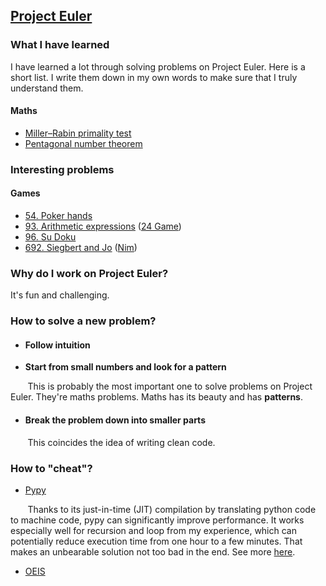 ## [Project Euler](https://projecteuler.net/about)

### What I have learned
I have learned a lot through solving problems on Project Euler. Here is a short list. I write them down in my own words to make sure that I truly understand them. 

#### Maths
- [Miller–Rabin primality test](/58.%20Miller–Rabin%20primality%20test.md)
- [Pentagonal number theorem](/78.%20Pentagonal%20number%20theorem.md)

### Interesting problems
#### Games
- [54. Poker hands](./54.%20Poker%20hands.md)
- [93. Arithmetic expressions](./93.%20Arithmetic%20expressions.md) ([24 Game](https://en.wikipedia.org/wiki/24_Game#24®_Game))
- [96. Su Doku](./96.%20Su%20Doku.md)
- [692. Siegbert and Jo](./692.%20Siegbert%20and%20Jo.md) ([Nim](https://en.wikipedia.org/wiki/Nim))


### Why do I work on Project Euler? 

It's fun and challenging. 

### How to solve a new problem? 

- #### Follow intuition

- **Start from small numbers and look for a pattern**

&nbsp;&nbsp;&nbsp;&nbsp;&nbsp;&nbsp; This is probably the most important one to solve problems on Project Euler. They're maths problems. Maths has its beauty and has **patterns**.

- #### Break the problem down into smaller parts 
&nbsp;&nbsp;&nbsp;&nbsp;&nbsp;&nbsp; This coincides the idea of writing clean code.

### How to "cheat"?

- [Pypy](https://www.pypy.org/features.html)

&nbsp;&nbsp;&nbsp;&nbsp;&nbsp;&nbsp; Thanks to its just-in-time (JIT) compilation by translating python code to machine code, pypy can significantly improve performance. It works especially well for recursion and loop from my experience, which can potentially reduce execution time from one hour to a few minutes. That makes an unbearable solution not too bad in the end. See more [here](https://realpython.com/pypy-faster-python/).

- [OEIS](http://oeis.org)
